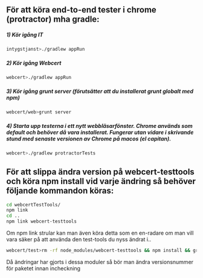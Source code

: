 ## För att köra end-to-end tester i chrome (protractor) mha gradle:

##### 1) Kör igång IT
```sh
intygstjanst>./gradlew appRun
```

##### 2) Kör igång Webcert
```sh
webcert>./gradlew appRun
```

##### 3) Kör igång grunt server (förutsätter att du installerat grunt globalt med npm)
```sh
webcert/web>grunt server
```

##### 4) Starta upp testerna i ett nytt webbläsarfönster. Chrome används som default och behöver då vara installerat. Fungerar utan vidare i skrivande stund med senaste versionen av Chrome på macos (el capitan).
```sh
webcert>./gradlew protractorTests
```

## För att slippa ändra version på webcert-testtools och köra npm install vid varje ändring så behöver följande kommandon köras:

 ```sh
 cd webcertTestTools/
 npm link
 cd ..
 npm link webcert-testtools
```

Om npm link strular kan man även köra detta som en en-radare om man vill vara säker på att använda den test-tools du nyss ändrat i..
```sh
webcert/test>rm -rf node_modules/webcert-testtools && npm install && grunt
```

Då ändringar har gjorts i dessa moduler så bör man ändra versionsnummer för paketet innan incheckning
